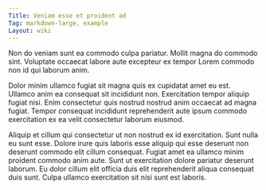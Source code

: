 ```yaml
---
Title: Veniam esse et proident ad
Tag: markdown-large, example
Layout: wiki
---
```

Non do veniam sunt ea commodo culpa pariatur. Mollit magna do commodo sint. Voluptate occaecat labore aute excepteur ex tempor Lorem commodo non id qui laborum anim.

Dolor minim ullamco fugiat sit magna quis ex cupidatat amet eu est. Ullamco anim ea consequat sit incididunt non. Exercitation tempor aliquip fugiat nisi. Enim consectetur quis nostrud nostrud anim occaecat ad magna fugiat. Tempor consequat incididunt reprehenderit aute ipsum commodo exercitation ex ea velit consectetur laborum eiusmod.

Aliquip et cillum qui consectetur ut non nostrud ex id exercitation. Sunt nulla eu sunt esse. Dolore irure quis laboris esse aliquip qui esse deserunt non deserunt commodo elit cillum consequat. Fugiat amet ea ullamco minim proident commodo anim aute. Sunt ut exercitation dolore pariatur deserunt laborum. Eu dolor cillum elit officia duis elit reprehenderit aliqua consequat duis sunt. Culpa ullamco exercitation sit nisi sunt est laboris.